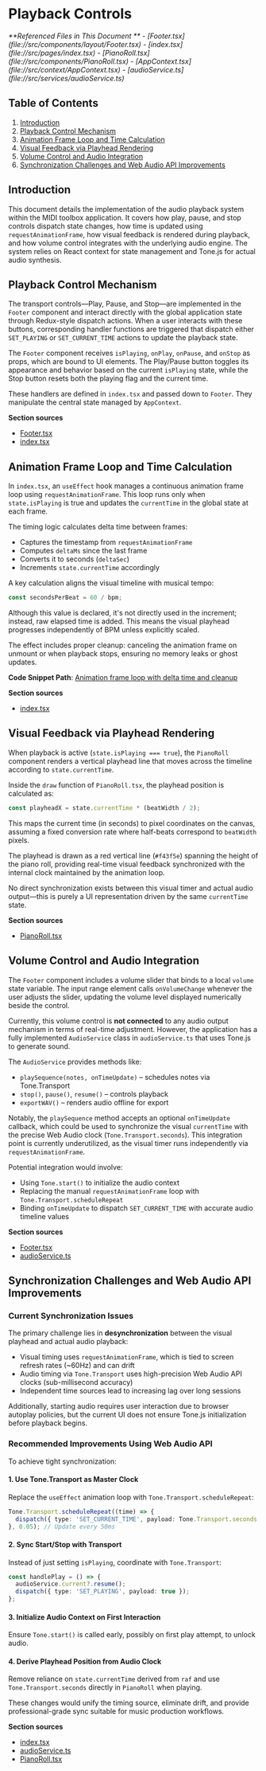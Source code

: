 # Playback Controls

<cite>
**Referenced Files in This Document **  
- [Footer.tsx](file://src/components/layout/Footer.tsx)
- [index.tsx](file://src/pages/index.tsx)
- [PianoRoll.tsx](file://src/components/PianoRoll.tsx)
- [AppContext.tsx](file://src/context/AppContext.tsx)
- [audioService.ts](file://src/services/audioService.ts)
</cite>

## Table of Contents
1. [Introduction](#introduction)
2. [Playback Control Mechanism](#playback-control-mechanism)
3. [Animation Frame Loop and Time Calculation](#animation-frame-loop-and-time-calculation)
4. [Visual Feedback via Playhead Rendering](#visual-feedback-via-playhead-rendering)
5. [Volume Control and Audio Integration](#volume-control-and-audio-integration)
6. [Synchronization Challenges and Web Audio API Improvements](#synchronization-challenges-and-web-audio-api-improvements)

## Introduction
This document details the implementation of the audio playback system within the MIDI toolbox application. It covers how play, pause, and stop controls dispatch state changes, how time is updated using `requestAnimationFrame`, how visual feedback is rendered during playback, and how volume control integrates with the underlying audio engine. The system relies on React context for state management and Tone.js for actual audio synthesis.

## Playback Control Mechanism

The transport controls—Play, Pause, and Stop—are implemented in the `Footer` component and interact directly with the global application state through Redux-style dispatch actions. When a user interacts with these buttons, corresponding handler functions are triggered that dispatch either `SET_PLAYING` or `SET_CURRENT_TIME` actions to update the playback state.

The `Footer` component receives `isPlaying`, `onPlay`, `onPause`, and `onStop` as props, which are bound to UI elements. The Play/Pause button toggles its appearance and behavior based on the current `isPlaying` state, while the Stop button resets both the playing flag and the current time.

These handlers are defined in `index.tsx` and passed down to `Footer`. They manipulate the central state managed by `AppContext`.

**Section sources**
- [Footer.tsx](file://src/components/layout/Footer.tsx#L0-L163)
- [index.tsx](file://src/pages/index.tsx#L102-L147)

## Animation Frame Loop and Time Calculation

In `index.tsx`, an `useEffect` hook manages a continuous animation frame loop using `requestAnimationFrame`. This loop runs only when `state.isPlaying` is true and updates the `currentTime` in the global state at each frame.

The timing logic calculates delta time between frames:
- Captures the timestamp from `requestAnimationFrame`
- Computes `deltaMs` since the last frame
- Converts it to seconds (`deltaSec`)
- Increments `state.currentTime` accordingly

A key calculation aligns the visual timeline with musical tempo:
```ts
const secondsPerBeat = 60 / bpm;
```
Although this value is declared, it's not directly used in the increment; instead, raw elapsed time is added. This means the visual playhead progresses independently of BPM unless explicitly scaled.

The effect includes proper cleanup: canceling the animation frame on unmount or when playback stops, ensuring no memory leaks or ghost updates.

**Code Snippet Path**: [Animation frame loop with delta time and cleanup](file://src/pages/index.tsx#L144-L185)

**Section sources**
- [index.tsx](file://src/pages/index.tsx#L144-L185)

## Visual Feedback via Playhead Rendering

When playback is active (`state.isPlaying === true`), the `PianoRoll` component renders a vertical playhead line that moves across the timeline according to `state.currentTime`.

Inside the `draw` function of `PianoRoll.tsx`, the playhead position is calculated as:
```ts
const playheadX = state.currentTime * (beatWidth / 2);
```
This maps the current time (in seconds) to pixel coordinates on the canvas, assuming a fixed conversion rate where half-beats correspond to `beatWidth` pixels.

The playhead is drawn as a red vertical line (`#f43f5e`) spanning the height of the piano roll, providing real-time visual feedback synchronized with the internal clock maintained by the animation loop.

No direct synchronization exists between this visual timer and actual audio output—this is purely a UI representation driven by the same `currentTime` state.

**Section sources**
- [PianoRoll.tsx](file://src/components/PianoRoll.tsx#L183-L226)

## Volume Control and Audio Integration

The `Footer` component includes a volume slider that binds to a local `volume` state variable. The input range element calls `onVolumeChange` whenever the user adjusts the slider, updating the volume level displayed numerically beside the control.

Currently, this volume control is **not connected** to any audio output mechanism in terms of real-time adjustment. However, the application has a fully implemented `AudioService` class in `audioService.ts` that uses Tone.js to generate sound.

The `AudioService` provides methods like:
- `playSequence(notes, onTimeUpdate)` – schedules notes via Tone.Transport
- `stop()`, `pause()`, `resume()` – controls playback
- `exportWAV()` – renders audio offline for export

Notably, the `playSequence` method accepts an optional `onTimeUpdate` callback, which could be used to synchronize the visual `currentTime` with the precise Web Audio clock (`Tone.Transport.seconds`). This integration point is currently underutilized, as the visual timer runs independently via `requestAnimationFrame`.

Potential integration would involve:
- Using `Tone.start()` to initialize the audio context
- Replacing the manual `requestAnimationFrame` loop with `Tone.Transport.scheduleRepeat`
- Binding `onTimeUpdate` to dispatch `SET_CURRENT_TIME` with accurate audio timeline values

**Section sources**
- [Footer.tsx](file://src/components/layout/Footer.tsx#L47-L71)
- [audioService.ts](file://src/services/audioService.ts#L0-L198)

## Synchronization Challenges and Web Audio API Improvements

### Current Synchronization Issues
The primary challenge lies in **desynchronization** between the visual playhead and actual audio playback:
- Visual timing uses `requestAnimationFrame`, which is tied to screen refresh rates (~60Hz) and can drift
- Audio timing via `Tone.Transport` uses high-precision Web Audio API clocks (sub-millisecond accuracy)
- Independent time sources lead to increasing lag over long sessions

Additionally, starting audio requires user interaction due to browser autoplay policies, but the current UI does not ensure Tone.js initialization before playback begins.

### Recommended Improvements Using Web Audio API
To achieve tight synchronization:

#### 1. Use Tone.Transport as Master Clock
Replace the `useEffect` animation loop with `Tone.Transport.scheduleRepeat`:
```ts
Tone.Transport.scheduleRepeat((time) => {
  dispatch({ type: 'SET_CURRENT_TIME', payload: Tone.Transport.seconds });
}, 0.05); // Update every 50ms
```

#### 2. Sync Start/Stop with Transport
Instead of just setting `isPlaying`, coordinate with `Tone.Transport`:
```ts
const handlePlay = () => {
  audioService.current?.resume();
  dispatch({ type: 'SET_PLAYING', payload: true });
};
```

#### 3. Initialize Audio Context on First Interaction
Ensure `Tone.start()` is called early, possibly on first play attempt, to unlock audio.

#### 4. Derive Playhead Position from Audio Clock
Remove reliance on `state.currentTime` derived from `raf` and use `Tone.Transport.seconds` directly in `PianoRoll` when playing.

These changes would unify the timing source, eliminate drift, and provide professional-grade sync suitable for music production workflows.

**Section sources**
- [index.tsx](file://src/pages/index.tsx#L144-L185)
- [audioService.ts](file://src/services/audioService.ts#L48-L110)
- [PianoRoll.tsx](file://src/components/PianoRoll.tsx#L183-L226)